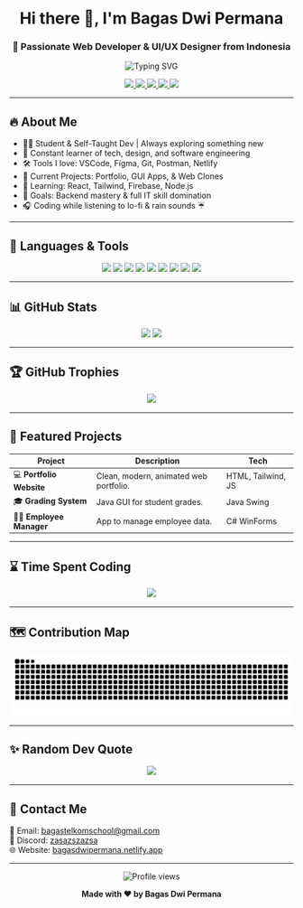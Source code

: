 <!-- TITLE -->
<h1 align="center">Hi there 👋, I'm Bagas Dwi Permana</h1>
<h3 align="center">🚀 Passionate Web Developer & UI/UX Designer from Indonesia</h3>

<!-- TYPING ANIMATION -->
<p align="center">
  <img src="https://readme-typing-svg.demolab.com?font=Fira+Code&size=22&pause=1000&color=00F7FF&center=true&vCenter=true&width=600&lines=Crafting+modern+web+experiences;Loves+coding+%26+design;Building+cool+apps+with+Java%2C+C%23%2C+Python;Always+exploring+new+tech+stack" alt="Typing SVG" />
</p>

<!-- SOCIAL BADGES -->
<p align="center">
  <a href="https://instagram.com/bagassdwipermanaa" target="_blank">
    <img src="https://img.shields.io/badge/Instagram-E4405F?style=for-the-badge&logo=instagram&logoColor=white"/>
  </a>
  <a href="https://www.linkedin.com/in/bagas-dwi-permana/" target="_blank">
    <img src="https://img.shields.io/badge/LinkedIn-0077B5?style=for-the-badge&logo=linkedin&logoColor=white"/>
  </a>
  <a href="https://bagasdwipermana.netlify.app" target="_blank">
    <img src="https://img.shields.io/badge/Website-Visit-blue?style=for-the-badge&logo=google-chrome&logoColor=white"/>
  </a>
  <a href="mailto:bagastelkomschool@gmail.com">
    <img src="https://img.shields.io/badge/Email-bagastelkomschool@gmail.com.com-D14836?style=for-the-badge&logo=gmail&logoColor=white" />
  </a>
<a href="https://discord.com/users/zasazszazsa">
  <img src="https://img.shields.io/badge/Discord-zasazszazsa-5865F2?style=for-the-badge&logo=discord&logoColor=white"/>
</a>
</p>

---

## 🔥 About Me
- 👨‍🎓 Student & Self-Taught Dev | Always exploring something new
- 🧠 Constant learner of tech, design, and software engineering
- 🛠️ Tools I love: VSCode, Figma, Git, Postman, Netlify
- 🧩 Current Projects: Portfolio, GUI Apps, & Web Clones
- 👀 Learning: React, Tailwind, Firebase, Node.js
- 📌 Goals: Backend mastery & full IT skill domination
- 🎧 Coding while listening to lo-fi & rain sounds ☔

---

## 🧰 Languages & Tools
<p align="center">
  <img src="https://cdn.jsdelivr.net/gh/devicons/devicon/icons/html5/html5-original.svg" width="40"/>
  <img src="https://cdn.jsdelivr.net/gh/devicons/devicon/icons/css3/css3-original.svg" width="40"/>
  <img src="https://cdn.jsdelivr.net/gh/devicons/devicon/icons/javascript/javascript-original.svg" width="40"/>
  <img src="https://cdn.jsdelivr.net/gh/devicons/devicon/icons/java/java-original.svg" width="40"/>
  <img src="https://cdn.jsdelivr.net/gh/devicons/devicon/icons/csharp/csharp-original.svg" width="40"/>
  <img src="https://cdn.jsdelivr.net/gh/devicons/devicon/icons/python/python-original.svg" width="40"/>
  <img src="https://cdn.jsdelivr.net/gh/devicons/devicon/icons/react/react-original.svg" width="40"/>
  <img src="https://cdn.jsdelivr.net/gh/devicons/devicon/icons/firebase/firebase-plain.svg" width="40"/>
  <img src="https://cdn.jsdelivr.net/gh/devicons/devicon/icons/mysql/mysql-original.svg" width="40"/>
</p>

---

## 📊 GitHub Stats
<p align="center">
  <img src="https://github-readme-stats.vercel.app/api?username=bagassdwipermanaa&show_icons=true&theme=tokyonight&hide_border=true&count_private=true" width="48%"/>
  <img src="https://github-readme-streak-stats.herokuapp.com/?user=bagassdwipermanaa&theme=tokyonight&hide_border=true" width="48%"/>
</p>

---

## 🏆 GitHub Trophies
<p align="center">
  <img src="https://github-profile-trophy.vercel.app/?username=bagassdwipermanaa&theme=tokyonight&no-frame=true&column=6&margin-w=10"/>
</p>

---

## 📂 Featured Projects

| Project | Description | Tech |
|--------|-------------|------|
| 💻 **Portfolio Website** | Clean, modern, animated web portfolio. | HTML, Tailwind, JS |
| 🎓 **Grading System** | Java GUI for student grades. | Java Swing |
| 👨‍💼 **Employee Manager** | App to manage employee data. | C# WinForms |

---

## ⌛ Time Spent Coding
<!-- Wakatime -->
<p align="center">
  <img src="https://github-readme-stats.vercel.app/api/wakatime?username=@bagassdwipermanaa&layout=compact&theme=tokyonight"/>
</p>


---

## 🗺️ Contribution Map
<p align="center">
  <img src="https://github.com/bagassdwipermanaa/bagassdwipermanaa/raw/output/github-contribution-grid-snake.svg" alt="snake animation"/>
</p>


---

## ✨ Random Dev Quote
<p align="center">
  <img src="https://quotes-github-readme.vercel.app/api?type=horizontal&theme=radical"/>
</p>

---

## 💬 Contact Me

📩 Email: [bagastelkomschool@gmail.com](mailto:bagastelkomschool@gmail.com)  
💬 Discord: [zasazszazsa](https://discord.com/users/zasazszazsa)  
🌐 Website: [bagasdwipermana.netlify.app](https://bagasdwipermana.netlify.app)


---

<p align="center">
  <img src="https://komarev.com/ghpvc/?username=bagassdwipermanaa&label=Profile%20Views&color=brightgreen&style=flat-square" alt="Profile views" />
</p>

<p align="center">
  <b>Made with ❤️ by Bagas Dwi Permana</b>
</p>
